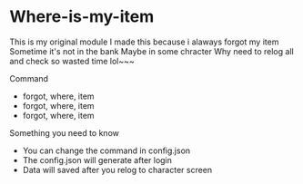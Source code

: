 # Where-is-my-item
This is my original module
I made this because i alaways forgot my item
Sometime it's not in the bank
Maybe in some chracter
Why need to relog all and check
so wasted time lol~~~

Command
- forgot, where, item <name>
- forgot, where, item <itemId>
- forgot, where, item <itemLink>
  
 Something you need to know
* You can change the command in config.json
* The config.json will generate after login
* Data will saved after you relog to character screen
